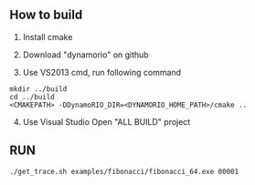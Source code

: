 How to build
---

1. Install cmake 

2. Download "dynamorio" on github

3. Use VS2013 cmd, run following command


```
mkdir ../build
cd ../build
<CMAKEPATH> -DDynamoRIO_DIR=<DYNAMORIO_HOME_PATH>/cmake ..
```

4. Use Visual Studio Open "ALL BUILD" project


RUN
---
```
./get_trace.sh examples/fibonacci/fibonacci_64.exe 00001
```

